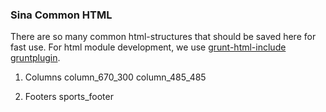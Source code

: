 ### Sina Common HTML

There are so many common html-structures that should be saved here for fast use.
For html module development, we use [grunt-html-include gruntplugin](https://github.com/liuda101/html-include).

1. Columns
    column_670_300
    column_485_485

2. Footers
    sports_footer